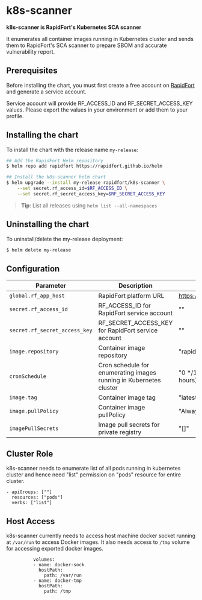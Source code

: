 # k8s-scanner

<b> k8s-scanner is RapidFort's Kubernetes SCA scanner</b>

It enumerates all container images running in Kubernetes cluster
and sends them to RapidFort's SCA scanner to prepare SBOM and accurate vulnerability report.

## Prerequisites

Before installing the chart, you must first create a free account on [RapidFort](https://frontrow.rapidfort.com) and generate a service account.

Service account will provide RF_ACCESS_ID and RF_SECRET_ACCESS_KEY values. Please export the values in your environment or add them to your profile.

## Installing the chart

To install the chart with the release name `my-release`:


```bash
## Add the RapidFort Helm repository
$ helm repo add rapidfort https://rapidfort.github.io/helm

## Install the k8s-scanner helm chart
$ helm upgrade --install my-release rapidfort/k8s-scanner \
    --set secret.rf_access_id=$RF_ACCESS_ID \
    --set secret.rf_secret_access_key=$RF_SECRET_ACCESS_KEY
```

> **Tip**: List all releases using `helm list --all-namespaces`

## Uninstalling the chart

To uninstall/delete the my-release deployment:

```bash
$ helm delete my-release
```

## Configuration

| Parameter                 | Description  | Default     |
| ---------                 | ------        | ------        |
| `global.rf_app_host`      | RapidFort platform URL | https://frontrow.rapidfort.com |
| `secret.rf_access_id`     | RF_ACCESS_ID for RapidFort service account | "" |
| `secret.rf_secret_access_key`    | RF_SECRET_ACCESS_KEY for RapidFort service account | "" |
| `image.repository`    | Container image repository | "rapidfort/k8s-scanner" |
| `cronSchedule`    | Cron schedule for enumerating images running in Kubernetes cluster | "0 */12 * * *" (Run every 12 hours) |
| `image.tag`   | Container image tag | "latest" |
| `image.pullPolicy`   | Container image pullPolicy | "Always" |
| `imagePullSecrets`   | Image pull secrets for private registry | "[]" |

## Cluster Role

k8s-scanner needs to enumerate list of all pods running in kubernetes cluster and hence need "list" permission on "pods" resource for entire cluster.

```
- apiGroups: [""]
  resources: ["pods"]
  verbs: ["list"]
```

## Host Access

k8s-scanner currently needs to access host machine docker socket running at `/var/run` to access Docker images. It also needs access to `/tmp` volume for accessing exported docker images.

```
          volumes:
          - name: docker-sock
            hostPath:
              path: /var/run
          - name: docker-tmp
            hostPath:
              path: /tmp
```
